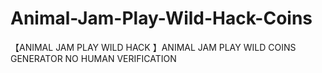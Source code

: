 # Animal-Jam-Play-Wild-Hack-Coins
【ANIMAL JAM PLAY WILD HACK 】ANIMAL JAM PLAY WILD COINS GENERATOR NO HUMAN VERIFICATION
